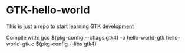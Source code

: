 # GTK-hello-world
This is just a repo to start learning GTK development

Compile with: 
gcc $(pkg-config --cflags gtk4) -o hello-world-gtk hello-world-gtk.c $(pkg-config --libs gtk4)
